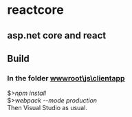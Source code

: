 # reactcore
## asp.net core and react
## Build 
### In the folder [wwwroot\js\clientapp]()<br/> 
$>*npm install*<br/>
$>*webpack --mode production*<br/>
Then Visual Studio as usual.
